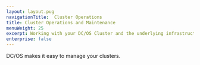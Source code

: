 ```yaml
---
layout: layout.pug
navigationTitle:  Cluster Operations
title: Cluster Operations and Maintenance
menuWeight: 25
excerpt: Working with your DC/OS Cluster and the underlying infrastructure.
enterprise: false
---
```



DC/OS makes it easy to manage your clusters.
